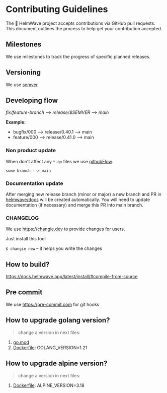 # Contributing Guidelines

The 🌊 HelmWave project accepts contributions via GitHub pull requests. \
This document outlines the process to help get your contribution accepted.

## Milestones

We use milestones to track the progress of specific planned releases.

## Versioning

We use [semver](https://semver.org/)

## Developing flow

*fix/feature-branch --> release/$SEMVER --> main*


**Example:**

- bugfix/000 --> release/0.40.1 --> main
- feature/000 --> release/0.41.0 --> main

### Non product update

When don't affect any `*.go` files we use [githubFlow](https://docs.github.com/en/get-started/quickstart/github-flow).

`some branch --> main`

### Documentation update

After merging new release branch (minor or major) a new branch and PR in [helmwave/docs](https://github.com/helmwave/docs) will be created automatically. You will need to update documentation (if necessary) and merge this PR into main branch.

### CHANGELOG

We use https://changie.dev to provide changes for users.

Just install this tool

`$ changie new` – it helps you write the changes

## How to build?

https://docs.helmwave.app/latest/install/#compile-from-source

## Pre commit

We use https://pre-commit.com for git hooks

## How to upgrade golang version?

> change a version in next files:

1. [go.mod](go.mod)
2. [Dockerfile](Dockerfile): GOLANG_VERSION=1.21

## How to upgrade alpine version?

> change a version in next files:

1. [Dockerfile](Dockerfile): ALPINE_VERSION=3.18
